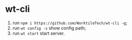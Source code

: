 # wt-cli


1. run `npm i https://github.com/WorktileTech/wt-cli -g`;
1. run `wt config -s` show config path;
1. run `wt start` start server.